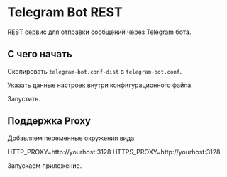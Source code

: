 # Telegram Bot REST

REST сервис для отправки сообщений через Telegram бота.

## С чего начать

Скопировать `telegram-bot.conf-dist` в `telegram-bot.conf`.

Указать данные настроек внутри конфигурационного файла.

Запустить.

## Поддержка Proxy

Добавляем переменные окружения вида:

HTTP_PROXY=http://yourhost:3128
HTTPS_PROXY=http://yourhost:3128

Запускаем приложение.
